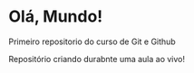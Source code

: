 # Olá, Mundo!
 Primeiro repositorio do curso de Git e Github

Repositório criando durabnte uma aula ao vivo!